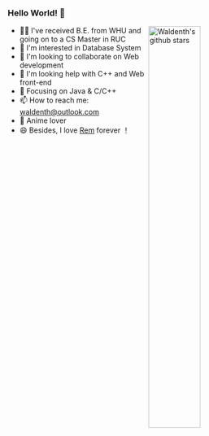 ### Hello World! 👋

<img align="right" alt="Waldenth's github stars" width="45%" src="https://github-readme-stats.vercel.app/api?username=Waldenth&show_icons=true">

- 👨‍🎓  I've received B.E. from WHU and going on to a CS Master in RUC
- 🦄  I'm interested in Database System
- 👯  I'm looking to collaborate on Web development
- 🤔  I'm looking help with C++ and Web front-end 
- :orange_book: Focusing on Java & C/C++
- 📫  How to reach me: waldenth@outlook.com
- 🍧  Anime lover
- 😄 Besides, I love [Rem](https://zh.wikipedia.org/wiki/%E9%9B%B7%E5%A7%86_(%E8%A7%92%E8%89%B2)) forever ！
